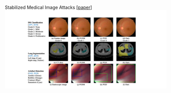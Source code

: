 Stabilized Medical Image Attacks [[paper](https://openreview.net/pdf?id=QfTXQiGYudJ)]
![image](https://github.com/imogenqi/SMA/blob/main/sma.png)
